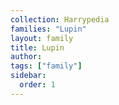 ```yaml
---
collection: Harrypedia
families: "Lupin"
layout: family
title: Lupin
author: 
tags: ["family"]
sidebar:
  order: 1
---
```



